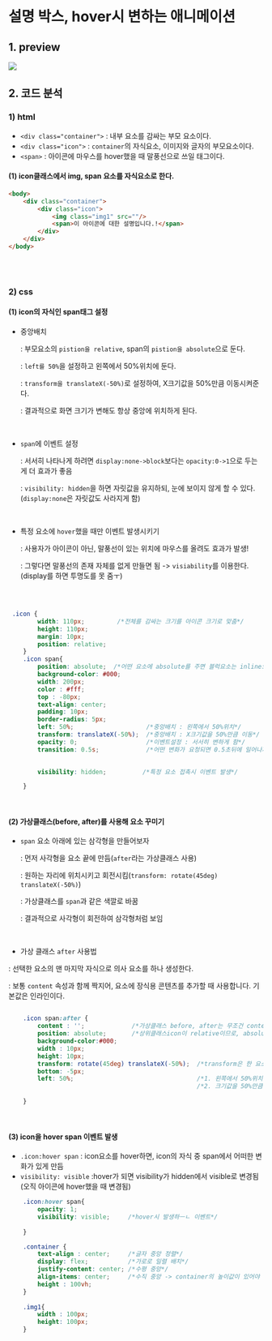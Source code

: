 # 설명 박스, hover시 변하는 애니메이션

## 1. preview

<img src="https://j.gifs.com/mOmL1G.gif" />


## 2. 코드 분석

### 1) html
- `<div class="container">` : 내부 요소를 감싸는 부모 요소이다.
- `<div class="icon">` : `container`의 자식요소, 이미지와 글자의 부모요소이다.
- `<span>` : 아이콘에 마우스를 hover했을 때 말풍선으로 쓰일 태그이다.


#### (1) icon클래스에서 img, span 요소를 자식요소로 한다.
```html
<body>
    <div class="container">
        <div class="icon">
            <img class="img1" src=""/>
            <span>이 아이콘에 대한 설명입니다.!</span>
        </div>
    </div>
</body>
```

<br/><br/>

### 2) css

#### (1) icon의 자식인 span태그 설정
- 중앙배치 

  : 부모요소의 `pistion을 relative`, span의 `pistion을 absolute`으로 둔다.
  
  : `left를 50%`을 설정하고 왼쪽에서 50%위치에 둔다.
  
  : `transform을 translateX(-50%)`로 설정하여, X크기값을 50%만큼 이동시켜준다.
  
  : 결과적으로 화면 크기가 변해도 항상 중앙에 위치하게 된다.
  
<br/>

- `span`에 이벤트 설정

  : 서서히 나타나게 하려면 `display:none->block`보다는 `opacity:0->1`으로 두는게 더 효과가 좋음

  : `visibility: hidden`을 하면 자릿값을 유지하되, 눈에 보이지 않게 할 수 있다.(`display:none`은 자릿값도 사라지게 함)

<br/>

- 특정 요소에 `hover`했을 때만 이벤트 발생시키기

  : 사용자가 아이콘이 아닌, 말풍선이 있는 위치에 마우스를 올려도 효과가 발생!

  : 그렇다면 말풍선의 존재 자체를 없게 만들면 됨 -> `visiability`를 이용한다. (display를 하면 투명도를 못 줌ㅜ)
       
<br/>

```css

 .icon {
        width: 110px;         /*전체를 감싸는 크기를 아이콘 크기로 맞춤*/
        height: 110px;
        margin: 10px;
        position: relative;
    }
    .icon span{
        position: absolute;  /*어떤 요소에 absolute를 주면 블럭요소는 inline으로 변경됨.*/
        background-color: #000;
        width: 200px;
        color : #fff;
        top : -80px;
        text-align: center;
        padding: 10px;
        border-radius: 5px;
        left: 50%;                    /*중앙배치 : 왼쪽에서 50%위치*/
        transform: translateX(-50%);  /*중앙배치 : X크기값을 50%만큼 이동*/
        opacity: 0;                   /*이벤트설정 : 서서히 변하게 함*/
        transition: 0.5s;             /*어떤 변화가 요청되면 0.5초뒤에 일어나자.*/

        
        visibility: hidden;          /*특정 요소 접촉시 이벤트 발생*/

    }

```

<br/>

#### (2) 가상클래스(before, after)를 사용해 요소 꾸미기 
- `span` 요소 아래에 있는 삼각형을 만들어보자

  : 먼저 사각형을 요소 끝에 만듬(`after`라는 가상클래스 사용)
  
  : 원하는 자리에 위치시키고 회전시킴(`transform: rotate(45deg) translateX(-50%)`)
  
  : 가상클래스를 `span`과 같은 색깔로 바꿈
  
  : 결과적으로 사각형이 회전하여 삼각형처럼 보임 
  
  <br/>
  
 - 가상 클래스 `after` 사용법
 
  : 선택한 요소의 맨 마지막 자식으로 의사 요소를 하나 생성한다.
  
  : 보통 `content` 속성과 함께 짝지어, 요소에 장식용 콘텐츠를 추가할 때 사용합니다. 기본값은 인라인이다.
  
  
  

```css

    .icon span:after {
        content : '';             /*가상클래스 before, after는 무조건 content가 있어야 작동*/
        position: absolute;       /*상위클래스icon이 relative이므로, absolute로 설정하여 동적페이지에도 같은 위치로 유지*/
        background-color:#000;
        width : 10px;
        height: 10px;
        transform: rotate(45deg) translateX(-50%);  /*transform은 한 요소에 1번밖에 못쓰므로 합쳐줘야함*/
        bottom: -5px;
        left: 50%;                                  /*1. 왼쪽에서 50%위치에 둔다.*/
                                                    /*2. 크기값을 50%만큼 이동시켜준다.->항상 중앙에 위치하게됨*/
    
    }
```

<br/>

#### (3) icon을 hover span 이벤트 발생 

- `.icon:hover span` :  icon요소를 hover하면, icon의 자식 중 span에서 어떠한 변화가 있게 만듬
- `visibility: visible` :hover가 되면 visibility가 hidden에서 visible로 변경됨(오직 아이콘에 hover했을 때 변경됨)

  
```css
    .icon:hover span{
        opacity: 1;
        visibility: visible;     /*hover시 발생하ㅡㄴ 이벤트*/
       
    }

    .container {
        text-align : center;     /*글자 중앙 정렬*/
        display: flex;           /*가로로 일렬 배치*/
        justify-content: center; /*수평 중앙*/
        align-items: center;     /*수직 중앙 -> container의 높이값이 있어야 적용됨*/
        height : 100vh;          
    }
    
    .img1{
        width : 100px;
        height: 100px;
    }

```










